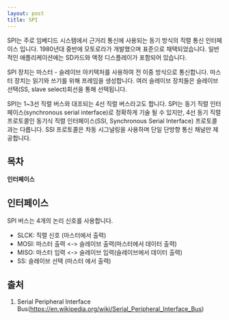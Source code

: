 ```yaml
---
layout: post
title: SPI
---
```


  SPI는 주로 임베디드 시스템에서 근거리 통신에 사용되는 동기 방식의 직렬 통신 인터페이스 입니다. 1980년대 중반에 모토로라가 개발했으며 표준으로 채택되었습니다. 일반적인 애플리케이션에는 SD카드와 액정 디스플레이가 포함되어 있습니다. 

  SPI 장치는 마스터 - 슬레이브 아키텍처를 사용하여 전 이중 방식으로 통신합니다. 마스터 장치는 읽기와 쓰기를 위해 프레임을 생성합니다. 여러 슬레이브 장치들은 슬레이브 선택(SS, slave select)회선을 통해 선택됩니다.

  SPI는 1~3선 직렬 버스와 대조되는 4선 직렬 버스라고도 합니다. SPI는 동기 직렬 인터페이스(synchronous serial interface)로 정확하게 기술 될 수 있지만, 4선 동기 직렬 프로토콜인 동기식 직렬 인터페이스(SSI, Synchronous Serial Interface) 프로토콜과는 다릅니다. SSI 프로토콜은 차동 시그널링을 사용하며 단일 단방향 통신 채널만 제공합니다.

 ## 목차
  __인터페이스__  
  

 ## 인터페이스
  SPI 버스는 4개의 논리 신호를 사용합니다.
  - SLCK: 직렬 신호 (마스터에서 출력)
  - MOSI: 마스터 출력 &lt;-&gt; 슬레이브 출력(마스터에서 데이터 출력)
  - MISO: 마스터 입력 &lt;-&gt; 슬레이브 입력(슬레이브에서 데이터 출력)
  - SS: 슬레이브 선택 (마스터 에서 출력)

 ## 출처
  1. Serial Peripheral Interface Bus(<https://en.wikipedia.org/wiki/Serial_Peripheral_Interface_Bus>)

